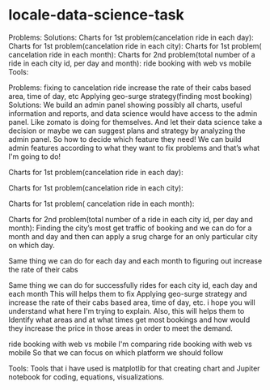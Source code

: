 # locale-data-science-task

Problems:
Solutions:
Charts for 1st problem(cancelation ride in each day):
Charts for 1st problem(cancelation ride in each city):
Charts for 1st problem( cancelation ride in each month):
Charts for 2nd problem(total number of a ride in each city id, per day and month):
ride booking with web vs mobile
Tools:



Problems:
fixing to cancelation ride
increase the rate of their cabs based area, time of day, etc
Applying geo-surge strategy(finding most booking)
Solutions:
We build an admin panel showing possibly all charts, useful information and reports, and data science would have access to the admin panel. Like zomato is doing for themselves. And let their data science take a decision or maybe we can suggest plans and strategy by analyzing the admin panel. So how to decide which feature they need!  We can build admin features according to what they want to fix problems and that’s what I'm going to do!
 
Charts for 1st problem(cancelation ride in each day):



Charts for 1st problem(cancelation ride in each city):





Charts for 1st problem( cancelation ride in each month):







Charts for 2nd problem(total number of a ride in each city id, per day and month):
Finding the city’s most get traffic of booking and we can do for a month and day and then can apply a srug charge for an only particular city on which day.


Same thing we can do for each day and each month to figuring out increase the rate of their cabs

Same thing we can do for successfully rides for each city id, each day and each month
This will helps them to fix Applying geo-surge strategy and increase the rate of their cabs based area, time of day, etc. i hope you will understand what here I'm trying to explain.
Also, this will helps them to Identify what areas and at what times get most bookings and how would they increase the price in those areas in order to meet the demand.







ride booking with web vs mobile
I'm comparing ride booking with web vs mobile
So that we can focus on which platform we should follow

 
Tools:
Tools that i have used is matplotlib for that creating chart and Jupiter notebook for coding, equations, visualizations.  
